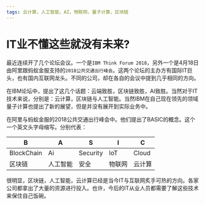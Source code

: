 ```yaml
---
tags: 云计算，人工智能，AI，物联网，量子计算，区块链
---
```

# IT业不懂这些就没有未来?
最近连续开了几个论坛会议。一个是`IBM Think Forum 2018`，另外一个是4月18日由阿里跟蚂蚁金服支持的`2018公共交通出行峰会`。这两个论坛的主办方有国际IT巨头，也有国内互联网龙头。不同的公司，却在各自的会议中提到几乎相同的方向。

在IBM论坛中，提出了这几个话题：云端致胜，区块链致胜，AI致胜。当然对于IT技术来说，分别是：云计算，区块链与人工智能。当然IBM在自己现在领先的领域量子计算也提出了新的展望，但是并没有展开到实际业务中。

在阿里与蚂蚁金服的2018公共交通出行峰会中。他们提出了BASIC的概念。这个一个英文头字母缩写。分别代表：

B|A|S|I|C
-|-|-|-|-
BlockChain|Ai|Security|IoT|Cloud
区块链|人工智能|安全|物联网|云计算

很明显，区块链，人工智能，云计算已经是当今IT与互联网炙手可热的方向。各家公司都拿出了大量的资源进行投入。也许，今后的IT从业人员都需要了解这些技术来保住自己饭碗。
